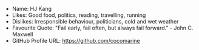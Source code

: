 - Name: HJ Kang
- Likes: Good food, politics, reading, travelling, running 
- Dislikes: Irresponsible behaviour, politicians, cold and wet weather
- Favourite Quote: "Fail early, fail often, but always fail forward." - John C. Maxwell
- GitHub Profile URL: https://github.com/cocomarine